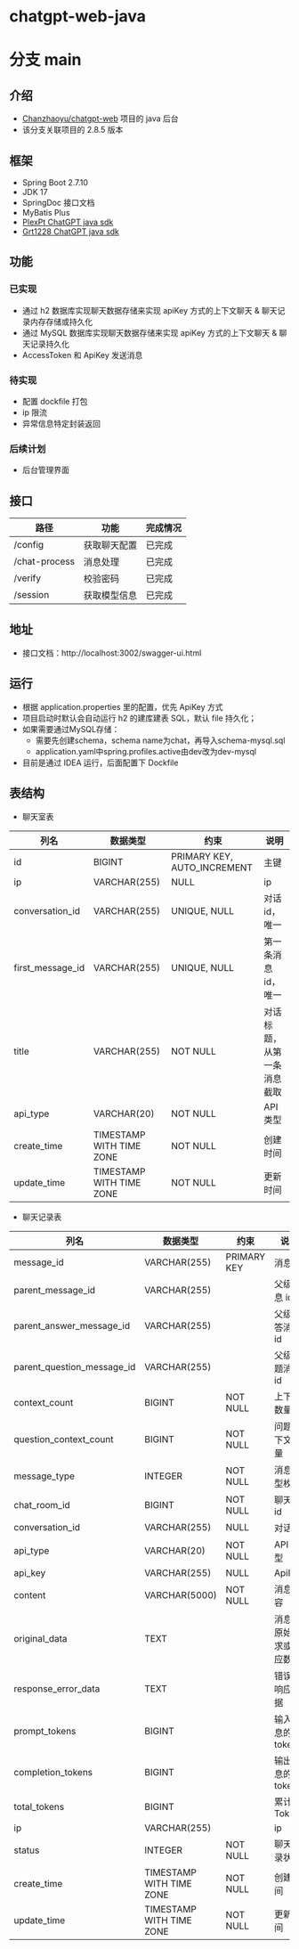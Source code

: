 # chatgpt-web-java
# 分支 main

## 介绍 

- [Chanzhaoyu/chatgpt-web](https://github.com/Chanzhaoyu/chatgpt-web) 项目的 java 后台
- 该分支关联项目的 2.8.5 版本

## 框架

- Spring Boot 2.7.10
- JDK 17
- SpringDoc 接口文档
- MyBatis Plus
- [PlexPt ChatGPT java sdk](https://github.com/PlexPt/chatgpt-java)
- [Grt1228 ChatGPT java sdk](https://github.com/Grt1228/chatgpt-java)

## 功能

### 已实现

- 通过 h2 数据库实现聊天数据存储来实现 apiKey 方式的上下文聊天 & 聊天记录内存存储或持久化
- 通过 MySQL 数据库实现聊天数据存储来实现 apiKey 方式的上下文聊天 & 聊天记录持久化
- AccessToken 和 ApiKey 发送消息

### 待实现

- 配置 dockfile 打包
- ip 限流
- 异常信息特定封装返回

### 后续计划

- 后台管理界面

## 接口

| 路径          | 功能         | 完成情况 |
| ------------- | ------------ | -------- |
| /config       | 获取聊天配置 | 已完成   |
| /chat-process | 消息处理     | 已完成   |
| /verify       | 校验密码     | 已完成   |
| /session      | 获取模型信息 | 已完成   |

## 地址

- 接口文档：http://localhost:3002/swagger-ui.html

## 运行

- 根据 application.properties 里的配置，优先 ApiKey 方式
- 项目启动时默认会自动运行 h2 的建库建表 SQL，默认 file 持久化；
- 如果需要通过MySQL存储：
  - 需要先创建schema，schema name为chat，再导入schema-mysql.sql
  - application.yaml中spring.profiles.active由dev改为dev-mysql 
- 目前是通过 IDEA 运行，后面配置下 Dockfile

## 表结构

- 聊天室表

| 列名             | 数据类型                 | 约束                        | 说明                       |
| ---------------- | ------------------------ | --------------------------- | -------------------------- |
| id               | BIGINT                   | PRIMARY KEY, AUTO_INCREMENT | 主键                       |
| ip               | VARCHAR(255)             | NULL                        | ip                         |
| conversation_id  | VARCHAR(255)             | UNIQUE, NULL                | 对话 id，唯一              |
| first_message_id | VARCHAR(255)             | UNIQUE, NULL                | 第一条消息 id，唯一        |
| title            | VARCHAR(255)             | NOT NULL                    | 对话标题，从第一条消息截取 |
| api_type         | VARCHAR(20)              | NOT NULL                    | API 类型                   |
| create_time      | TIMESTAMP WITH TIME ZONE | NOT NULL                    | 创建时间                   |
| update_time      | TIMESTAMP WITH TIME ZONE | NOT NULL                    | 更新时间                   |

- 聊天记录表

| 列名                       | 数据类型                 | 约束        | 说明                     |
| -------------------------- | ------------------------ | ----------- | ------------------------ |
| message_id                 | VARCHAR(255)             | PRIMARY KEY | 消息 id                  |
| parent_message_id          | VARCHAR(255)             |             | 父级消息 id              |
| parent_answer_message_id   | VARCHAR(255)             |             | 父级回答消息 id          |
| parent_question_message_id | VARCHAR(255)             |             | 父级问题消息 id          |
| context_count              | BIGINT                   | NOT NULL    | 上下文数量               |
| question_context_count     | BIGINT                   | NOT NULL    | 问题上下文数量           |
| message_type               | INTEGER                  | NOT NULL    | 消息类型枚举             |
| chat_room_id               | BIGINT                   | NOT NULL    | 聊天室 id                |
| conversation_id            | VARCHAR(255)             | NULL        | 对话 id                  |
| api_type                   | VARCHAR(20)              | NOT NULL    | API 类型                 |
| api_key                    | VARCHAR(255)             | NULL        | ApiKey                   |
| content                    | VARCHAR(5000)            | NOT NULL    | 消息内容                 |
| original_data              | TEXT                     |             | 消息的原始请求或响应数据 |
| response_error_data        | TEXT                     |             | 错误的响应数据           |
| prompt_tokens              | BIGINT                   |             | 输入消息的 tokens        |
| completion_tokens          | BIGINT                   |             | 输出消息的 tokens        |
| total_tokens               | BIGINT                   |             | 累计 Tokens              |
| ip                         | VARCHAR(255)             |             | ip                       |
| status                     | INTEGER                  | NOT NULL    | 聊天记录状态             |
| create_time                | TIMESTAMP WITH TIME ZONE | NOT NULL    | 创建时间                 |
| update_time                | TIMESTAMP WITH TIME ZONE | NOT NULL    | 更新时间                 |
